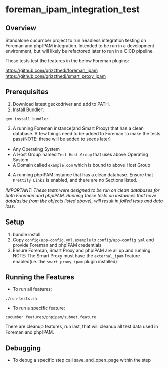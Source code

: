 # foreman_ipam_integration_test

## Overview

Standalone cucumber project to run headless integration testing on Foreman and phpIPAM integration. Intended to be run in a development environment, but will likely be refactored later to run in a CICD pipeline.

These tests test the features in the below Foreman plugins:

https://github.com/grizzthedj/foreman_ipam
https://github.com/grizzthedj/smart_proxy_ipam

## Prerequisites

1. Download latest geckodriver and add to PATH.
2. Install Bundler: 
```
gem install bundler
```
3. A running Foreman instance(and Smart Proxy) that has a clean database. A few things need to be added to Foreman to make the tests pass(NOTE: these will be added to seeds later) 
  - Any Operating System
  - A Host Group named `Test Host Group` that uses above Operating System
  - A Domain called `example.com` which is bound to above Host Group

4. A running phpIPAM instance that has a clean database. Ensure that `Prettify Links` is enabled, and there are no Sections listed.

_*IMPORTANT: These tests were designed to be run on clean databases for both Foreman and phpIPAM. Running these tests on instances that have data(aside from the objects listed above), will result in failed tests and data loss.*_

## Setup

1. bundle install
2. Copy `config/app-config.yml.example` to `config/app-config.yml` and provide Foreman and phpIPAM credentials
3. Ensure Foreman, Smart Proxy and phpIPAM are all up and running. NOTE: The Smart Proxy must have the `external_ipam` feature enabled(i.e. the `smart_proxy_ipam` plugin installed)

## Running the Features

* To run all features: 
```
./run-tests.sh 
```
* To run a specific feature: 
```
cucumber features/phpipam/subnet.feature
```
There are cleanup features, run last, that will cleanup all test data used in Foreman and phpIPAM.

## Debugging

* To debug a specific step call save_and_open_page within the step


